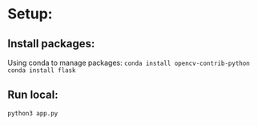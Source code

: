 # Setup:

## Install packages:

Using conda to manage packages:
`conda install opencv-contrib-python`
`conda install flask`

## Run local:
`python3 app.py`